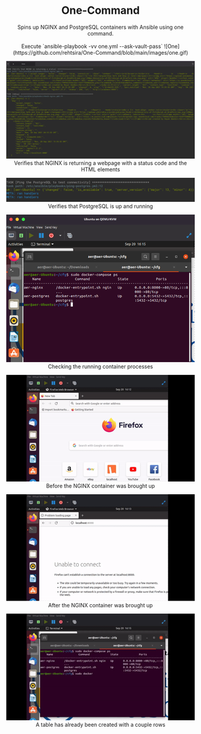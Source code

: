 # <div align="center">One-Command</div>

<div align="center">Spins up NGINX and PostgreSQL containers with Ansible using one command.</div>


<div align="center">
 <br>
 Execute `ansible-playbook -vv one.yml --ask-vault-pass`
![One](https://github.com/rehtsira/One-Command/blob/main/images/one.gif)

![Nginx-check](https://github.com/rehtsira/One-Command/blob/main/images/NGINX-check.png) 
Verifies that NGINX is returning a webpage with a status code and the HTML elements
 
![PostgreSQL-check](https://github.com/rehtsira/One-Command/blob/main/images/PostgreSQL%20ping.png)  
Verifies that PostgreSQL is up and running
 
![Docker-Compose-Process](https://github.com/rehtsira/One-Command/blob/main/images/Docker-Compose%20Processes.png)
Checking the running container processes
 
![before-compose](https://github.com/rehtsira/One-Command/blob/main/images/before-compose.gif)
Before the NGINX container was brought up
 
![after-compose](https://github.com/rehtsira/One-Command/blob/main/images/after-compose.gif)
After the NGINX container was brought up
 
![table-check](https://github.com/rehtsira/One-Command/blob/main/images/postgres-check.gif)
A table has already been created with a couple rows
 
 
